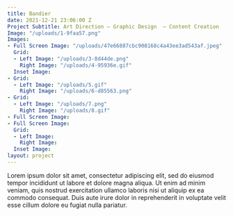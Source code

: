 ```yaml
---
title: Bandier
date: 2021-12-21 23:06:00 Z
Project Subtitle: Art Direction — Graphic Design  — Content Creation
Image: "/uploads/1-9faa57.png"
Images:
- Full Screen Image: "/uploads/47e66887cbc908168c4a43ee3ad543af.jpeg"
  Grid:
  - Left Image: "/uploads/3-8d44de.png"
    Right Image: "/uploads/4-95936e.gif"
  Inset Image: 
- Grid:
  - Left Image: "/uploads/5.gif"
    Right Image: "/uploads/6-d85563.png"
- Grid:
  - Left Image: "/uploads/7.png"
    Right Image: "/uploads/8.gif"
- Full Screen Image: 
- Full Screen Image: 
  Grid:
  - Left Image: 
    Right Image: 
  Inset Image: 
layout: project
---
```


Lorem ipsum dolor sit amet, consectetur adipiscing elit, sed do eiusmod tempor incididunt ut labore et dolore magna aliqua. Ut enim ad minim veniam, quis nostrud exercitation ullamco laboris nisi ut aliquip ex ea commodo consequat. Duis aute irure dolor in reprehenderit in voluptate velit esse cillum dolore eu fugiat nulla pariatur. 
